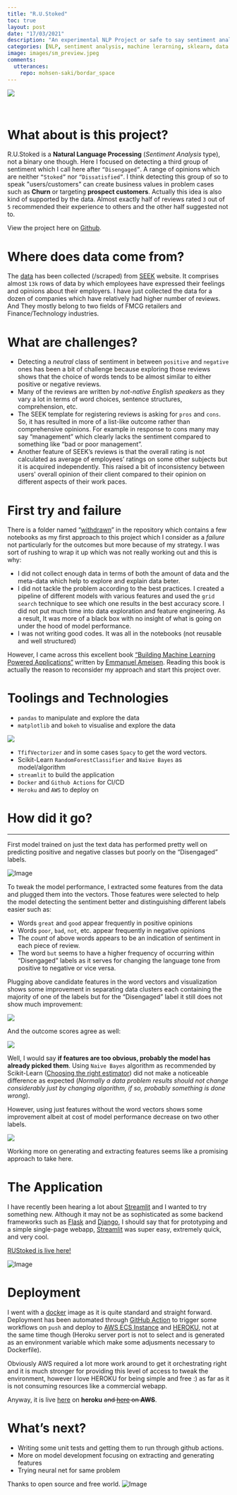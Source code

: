 ```yaml
---
title: "R.U.Stoked"
toc: true
layout: post
date: "17/03/2021"
description: "An experimental NLP Project or safe to say sentiment analysis. I will walk you through an end-to-end data pipeline. From data collection through model deployment. Codes are also available on github for further exploration."
categories: [NLP, sentiment analysis, machine lerarning, sklearn, data processing, pandas, bokeh, random forest, feature engineering]
image: images/sm_preview.jpeg
comments:
  utterances:
    repo: mohsen-saki/bordar_space
---
```



![](images/cover.jpg)

<br/>

# What about is this project?

R.U.Stoked is a **Natural Language Processing** (_Sentiment Analysis_ type), not a binary one though. Here I focused on detecting a third group of sentiment which I call here after `“Disengaged”`. A range of opinions which are neither `“Stoked”` nor `“Dissatisfied”`.  I think detecting this group of so to speak "users/customers" can create business values in problem cases such as **Churn** or targeting **prospect customers**. Actually this idea is also kind of supported by the data. Almost exactly half of reviews rated `3` out of `5` recommended their experience to others and the other half suggested not to.

View the project here on [Github](https://github.com/mohsen-saki/RUStoked).

# Where does data come from?

The [data](https://github.com/mohsen-saki/RUStoked/tree/master/data) has been collected (/scraped) from [SEEK](https://www.seek.com.au/) website. It comprises almost `13k` rows of data by which employees have expressed their feelings and opinions about their employers. I have just collected the data for a dozen of companies which have relatively had higher number of reviews.  And They mostly belong to two fields of FMCG retailers and Finance/Technology industries.

# What are challenges?

* Detecting a _neutral_ class of sentiment in between `positive` and `negative` ones has been a bit of challenge because exploring those reviews shows that the choice of words tends to be almost similar to either positive or negative reviews.
* Many of the reviews are written by _not-native English speakers_ as they vary a lot in terms of word choices, sentence structures, comprehension, etc.
* The SEEK template for registering reviews is asking for `pros` and `cons`. So, it has resulted in more of a list-like outcome rather than comprehensive opinions. For example in response to cons many may say “management” which clearly lacks the sentiment compared to something like “bad or poor management”.
* Another feature of SEEK’s reviews is that the overall rating is not calculated as average of employees’ ratings on some other subjects but it is acquired independently. This raised a bit of inconsistency between users' overall opinion of their client compared to their opinion on different aspects of their work paces.

# First try and failure

There is a folder named “[withdrawn](https://github.com/mohsen-saki/RUStoked/tree/master/withdrawn)” in the repository which contains a few notebooks as my first approach to this project which I consider as a _failure_ not particularly for the outcomes but more because of my strategy. I was sort of rushing to wrap it up which was not really working out and this is why:
* I did not collect enough data in terms of both the amount of data and the meta-data which help to explore and explain data beter.
* I did not tackle the problem according to the best practices. I created a pipeline of different models with various features and used the `grid search` technique to see which one results in the best accuracy score. I did not put much time into data exploration and feature engineering. As a result, It was more of a black box with no insight of what is going on under the hood of model performance.  
* I was not writing good codes. It was all in the notebooks (not reusable and  well structured)  

However, I came across this excellent book [“Building Machine Learning Powered Applications“](https://www.oreilly.com/library/view/building-machine-learning/9781492045106/) written by [Emmanuel Ameisen](https://www.linkedin.com/in/ameisen/). Reading this book is actually the reason to reconsider my approach and start this project over.

# Toolings and Technologies

* `pandas` to manipulate and explore the data  
* `matplotlib` and `bokeh` to visualise and explore the data  

![](images/explore1.png)

* `TfifVectorizer` and in some cases `Spacy` to get the word vectors.  
* Scikit-Learn `RandomForestClassifier` and `Naive Bayes` as model/algorithm
* `streamlit` to build the application
* `Docker` and `Github Actions` for CI/CD
* `Heroku` and `AWS` to deploy on  

# How did it go?
---
First model trained on just the text data has performed pretty well on predicting positive and negative classes but poorly on the “Disengaged” labels.

![Image](images/score1.png)

To tweak the model performance, I extracted some features from the data and plugged them into the vectors. Those features were selected to help the model detecting the sentiment better and distinguishing different labels easier such as:

* Words `great` and `good` appear frequently in positive opinions
* Words `poor`, `bad`, `not`, etc. appear frequently in negative opinions
* The _count_ of above words appears to be an indication of sentiment in each piece of review.
* The word `but` seems to have a higher frequency of occurring within “Disengaged” labels as it serves for changing the language tone from positive to negative or vice versa.  

Plugging above candidate features in the word vectors and visualization shows some improvement in separating data clusters each containing the majority of one of the labels but for the “Disengaged” label it still does not show much improvement:

![](images/explore2.png)

And the outcome scores agree as well:

![](images/score2.png)

Well, I would say **if features are too obvious, probably the model has already picked them**. Using `Naive Bayes` algorithm as recommended by Scikit-Learn ([Choosing the right estimator](https://scikit-learn.org/stable/tutorial/machine_learning_map/index.html)) did not make a noticeable difference as expected (_Normally a data problem results should not change considerably just by changing algorithm, if so, probably something is done wrong_).

However, using just features without the word vectors shows some improvement albeit at cost of model performance decrease on two other labels.

![](images/score3.png)

Working more on generating and extracting features seems like a promising approach to take here.

# The Application

I have recently been hearing a lot about [Streamlit](https://www.streamlit.io/) and I wanted to try something new. Although it may not be as sophisticated as some backend frameworks such as [Flask](https://flask.palletsprojects.com/en/1.1.x/) and [Django](https://www.djangoproject.com/), I should say that for prototyping and a simple single-page webapp, [Streamlit](https://www.streamlit.io/) was super easy, extremely quick, and very cool.

[RUStoked is live here!](https://rustoked.herokuapp.com/)

![Image](images/app.png)

# Deployment

I went with a [docker](https://www.docker.com/) image as it is quite standard and straight forward. Deployment has been automated through [GitHub Action](https://github.com/features/actions) to trigger some workflows on `push` and deploy to [AWS ECS Instance](https://docs.aws.amazon.com/AmazonECS/latest/developerguide/ECS_instances.html) and [HEROKU](https://www.heroku.com/free), not at the same time though (Heroku server port is not to select and is generated as an environment variable which make some adjusments necessary to Dockerfile).

Obviously AWS required a lot more work around to get it orchestrating right and it is much stronger for providing this level of access to tweak the environment, however I love HEROKU for being simple and free :) as far as it is not consuming resources like a commercial webapp.

Anyway, it is live [here](https://rustoked.herokuapp.com/) on **heroku** ~~and [here]() on **AWS**~~.

# What’s next?

* Writing some unit tests and getting them to run through github actions.
* More on model development focusing on extracting and generating features
* Trying neural net for same problem



Thanks to open source and free world.
![Image](images/foot.png)
